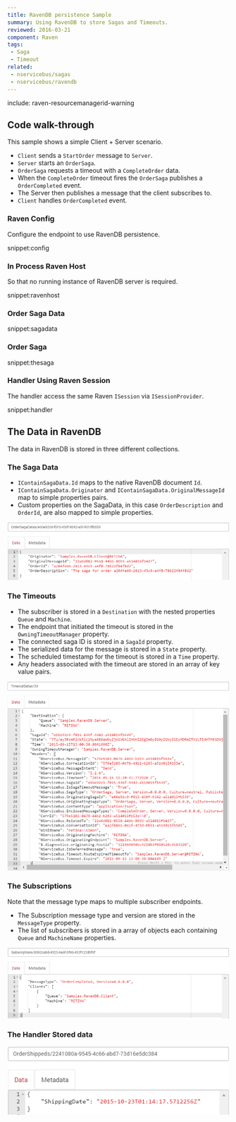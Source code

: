 ```yaml
---
title: RavenDB persistence Sample
summary: Using RavenDB to store Sagas and Timeouts.
reviewed: 2016-03-21
component: Raven
tags:
 - Saga
 - Timeout
related:
 - nservicebus/sagas
 - nservicebus/ravendb
---
```


include: raven-resourcemanagerid-warning


## Code walk-through

This sample shows a simple Client + Server scenario.

 * `Client` sends a `StartOrder` message to `Server`.
 * `Server` starts an `OrderSaga`.
 * `OrderSaga` requests a timeout with a `CompleteOrder` data.
 * When the `CompleteOrder` timeout fires the `OrderSaga` publishes a `OrderCompleted` event.
 * The Server then publishes a message that the client subscribes to.
 * `Client` handles `OrderCompleted` event.


### Raven Config

Configure the endpoint to use RavenDB persistence.

snippet:config


### In Process Raven Host

So that no running instance of RavenDB server is required.

snippet:ravenhost


### Order Saga Data

snippet:sagadata


### Order Saga

snippet:thesaga


### Handler Using Raven Session

The handler access the same Raven `ISession` via `ISessionProvider`.

snippet:handler


## The Data in RavenDB

The data in RavenDB is stored in three different collections.


### The Saga Data

 * `IContainSagaData.Id` maps to the native RavenDB document `Id`.
 * `IContainSagaData.Originator` and `IContainSagaData.OriginalMessageId` map to simple properties pairs.
 * Custom properties on the SagaData, in this case `OrderDescription` and `OrderId`, are also mapped to simple properties.

![](sagadata.png)


### The Timeouts

 * The subscriber is stored in a `Destination` with the nested properties `Queue` and `Machine`.
 * The endpoint that initiated the timeout is stored in the `OwningTimeoutManager` property.
 * The connected saga ID is stored in a `SagaId` property.
 * The serialized data for the message is stored in a `State` property.
 * The scheduled timestamp for the timeout is stored in a `Time` property.
 * Any headers associated with the timeout are stored in an array of key value pairs.

![](timeouts.png)


### The Subscriptions

Note that the message type maps to multiple subscriber endpoints.

 * The Subscription message type and version are stored in the `MessageType` property.
 * The list of subscribers is stored in a array of objects each containing `Queue` and `MachineName` properties.

![](subscriptions.png)


### The Handler Stored data

![](handlerdoc.png)